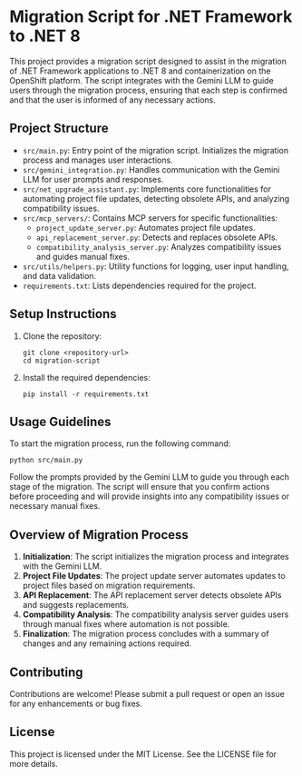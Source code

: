 # Migration Script for .NET Framework to .NET 8

This project provides a migration script designed to assist in the migration of .NET Framework applications to .NET 8 and containerization on the OpenShift platform. The script integrates with the Gemini LLM to guide users through the migration process, ensuring that each step is confirmed and that the user is informed of any necessary actions.

## Project Structure

- `src/main.py`: Entry point of the migration script. Initializes the migration process and manages user interactions.
- `src/gemini_integration.py`: Handles communication with the Gemini LLM for user prompts and responses.
- `src/net_upgrade_assistant.py`: Implements core functionalities for automating project file updates, detecting obsolete APIs, and analyzing compatibility issues.
- `src/mcp_servers/`: Contains MCP servers for specific functionalities:
  - `project_update_server.py`: Automates project file updates.
  - `api_replacement_server.py`: Detects and replaces obsolete APIs.
  - `compatibility_analysis_server.py`: Analyzes compatibility issues and guides manual fixes.
- `src/utils/helpers.py`: Utility functions for logging, user input handling, and data validation.
- `requirements.txt`: Lists dependencies required for the project.

## Setup Instructions

1. Clone the repository:
   ```
   git clone <repository-url>
   cd migration-script
   ```

2. Install the required dependencies:
   ```
   pip install -r requirements.txt
   ```

## Usage Guidelines

To start the migration process, run the following command:
```
python src/main.py
```

Follow the prompts provided by the Gemini LLM to guide you through each stage of the migration. The script will ensure that you confirm actions before proceeding and will provide insights into any compatibility issues or necessary manual fixes.

## Overview of Migration Process

1. **Initialization**: The script initializes the migration process and integrates with the Gemini LLM.
2. **Project File Updates**: The project update server automates updates to project files based on migration requirements.
3. **API Replacement**: The API replacement server detects obsolete APIs and suggests replacements.
4. **Compatibility Analysis**: The compatibility analysis server guides users through manual fixes where automation is not possible.
5. **Finalization**: The migration process concludes with a summary of changes and any remaining actions required.

## Contributing

Contributions are welcome! Please submit a pull request or open an issue for any enhancements or bug fixes.

## License

This project is licensed under the MIT License. See the LICENSE file for more details.